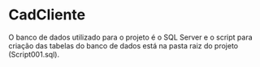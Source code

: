 # CadCliente

O banco de dados utilizado para o projeto é o SQL Server e o script para criação das tabelas do banco de dados está na pasta raiz do projeto (Script001.sql).
